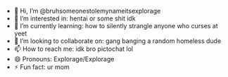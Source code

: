 - 👋 Hi, I’m @bruhsomeonestolemynameitsexplorage
- 👀 I’m interested in: hentai or some shit idk
- 🌱 I’m currently learning: how to silently strangle anyone who curses at yeet
- 💞️ I’m looking to collaborate on: gang banging a random homeless dude
- 📫 How to reach me: idk bro pictochat lol
- 😄 Pronouns: Explorage/Explorage
- ⚡ Fun fact: ur mom

<!---
bruhsomeonestolemynameitsexplorage/bruhsomeonestolemynameitsexplorage is a ✨ special ✨ repository because its `README.md` (this file) appears on your GitHub profile.
You can click the Preview link to take a look at your changes.
--->

